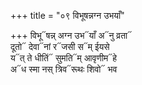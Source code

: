 +++
title = "०९ विभूषन्नग्न उभयाँ"

+++
विभू᳓षन्न् अग्न उभ᳓याँ अ᳓नु व्रता᳓  
दूतो᳓ देवा᳓नां र᳓जसी स᳓म् ईयसे  
य᳓त् ते धीतिं᳓ सुमति᳓म् आवृणीम᳓हे  
अ᳓ध स्मा नस् त्रिव᳓रूथः शिवो᳓ भव